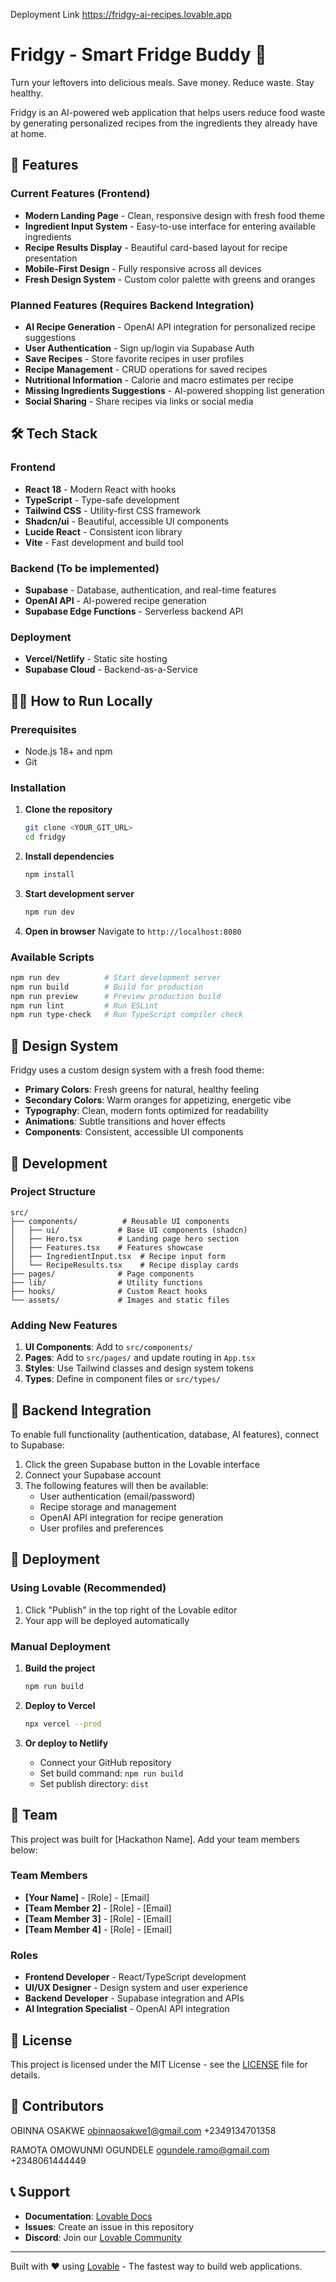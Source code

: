 Deployment Link
https://fridgy-ai-recipes.lovable.app

# Fridgy - Smart Fridge Buddy 🥗

Turn your leftovers into delicious meals. Save money. Reduce waste. Stay healthy.

Fridgy is an AI-powered web application that helps users reduce food waste by generating personalized recipes from the ingredients they already have at home.

## 🚀 Features

### Current Features (Frontend)
- **Modern Landing Page** - Clean, responsive design with fresh food theme
- **Ingredient Input System** - Easy-to-use interface for entering available ingredients
- **Recipe Results Display** - Beautiful card-based layout for recipe presentation
- **Mobile-First Design** - Fully responsive across all devices
- **Fresh Design System** - Custom color palette with greens and oranges

### Planned Features (Requires Backend Integration)
- **AI Recipe Generation** - OpenAI API integration for personalized recipe suggestions
- **User Authentication** - Sign up/login via Supabase Auth
- **Save Recipes** - Store favorite recipes in user profiles
- **Recipe Management** - CRUD operations for saved recipes
- **Nutritional Information** - Calorie and macro estimates per recipe
- **Missing Ingredients Suggestions** - AI-powered shopping list generation
- **Social Sharing** - Share recipes via links or social media

## 🛠 Tech Stack

### Frontend
- **React 18** - Modern React with hooks
- **TypeScript** - Type-safe development
- **Tailwind CSS** - Utility-first CSS framework
- **Shadcn/ui** - Beautiful, accessible UI components
- **Lucide React** - Consistent icon library
- **Vite** - Fast development and build tool

### Backend (To be implemented)
- **Supabase** - Database, authentication, and real-time features
- **OpenAI API** - AI-powered recipe generation
- **Supabase Edge Functions** - Serverless backend API

### Deployment
- **Vercel/Netlify** - Static site hosting
- **Supabase Cloud** - Backend-as-a-Service

## 🏃‍♂️ How to Run Locally

### Prerequisites
- Node.js 18+ and npm
- Git

### Installation

1. **Clone the repository**
   ```bash
   git clone <YOUR_GIT_URL>
   cd fridgy
   ```

2. **Install dependencies**
   ```bash
   npm install
   ```

3. **Start development server**
   ```bash
   npm run dev
   ```

4. **Open in browser**
   Navigate to `http://localhost:8080`

### Available Scripts

```bash
npm run dev          # Start development server
npm run build        # Build for production
npm run preview      # Preview production build
npm run lint         # Run ESLint
npm run type-check   # Run TypeScript compiler check
```

## 🎨 Design System

Fridgy uses a custom design system with a fresh food theme:

- **Primary Colors**: Fresh greens for natural, healthy feeling
- **Secondary Colors**: Warm oranges for appetizing, energetic vibe
- **Typography**: Clean, modern fonts optimized for readability
- **Animations**: Subtle transitions and hover effects
- **Components**: Consistent, accessible UI components

## 🔧 Development

### Project Structure
```
src/
├── components/          # Reusable UI components
│   ├── ui/             # Base UI components (shadcn)
│   ├── Hero.tsx        # Landing page hero section
│   ├── Features.tsx    # Features showcase
│   ├── IngredientInput.tsx  # Recipe input form
│   └── RecipeResults.tsx    # Recipe display cards
├── pages/              # Page components
├── lib/                # Utility functions
├── hooks/              # Custom React hooks
└── assets/             # Images and static files
```

### Adding New Features

1. **UI Components**: Add to `src/components/`
2. **Pages**: Add to `src/pages/` and update routing in `App.tsx`
3. **Styles**: Use Tailwind classes and design system tokens
4. **Types**: Define in component files or `src/types/`

## 🔐 Backend Integration

To enable full functionality (authentication, database, AI features), connect to Supabase:

1. Click the green Supabase button in the Lovable interface
2. Connect your Supabase account
3. The following features will then be available:
   - User authentication (email/password)
   - Recipe storage and management
   - OpenAI API integration for recipe generation
   - User profiles and preferences

## 🚀 Deployment

### Using Lovable (Recommended)
1. Click "Publish" in the top right of the Lovable editor
2. Your app will be deployed automatically

### Manual Deployment
1. **Build the project**
   ```bash
   npm run build
   ```

2. **Deploy to Vercel**
   ```bash
   npx vercel --prod
   ```

3. **Or deploy to Netlify**
   - Connect your GitHub repository
   - Set build command: `npm run build`
   - Set publish directory: `dist`

## 👥 Team

This project was built for [Hackathon Name]. Add your team members below:

### Team Members
- **[Your Name]** - [Role] - [Email]
- **[Team Member 2]** - [Role] - [Email]
- **[Team Member 3]** - [Role] - [Email]
- **[Team Member 4]** - [Role] - [Email]

### Roles
- **Frontend Developer** - React/TypeScript development
- **UI/UX Designer** - Design system and user experience
- **Backend Developer** - Supabase integration and APIs
- **AI Integration Specialist** - OpenAI API integration

## 📝 License

This project is licensed under the MIT License - see the [LICENSE](LICENSE) file for details.

## 🤝 Contributors
OBINNA OSAKWE
obinnaosakwe1@gmail.com
+2349134701358

RAMOTA OMOWUNMI OGUNDELE 
ogundele.ramo@gmail.com
+2348061444449

## 📞 Support

- **Documentation**: [Lovable Docs](https://docs.lovable.dev)
- **Issues**: Create an issue in this repository
- **Discord**: Join our [Lovable Community](https://discord.com/channels/1119885301872070706/1280461670979993613)

---

Built with ❤️ using [Lovable](https://lovable.dev) - The fastest way to build web applications.
